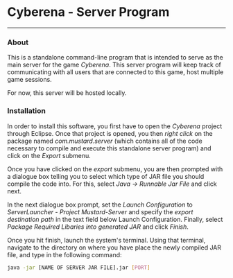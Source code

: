 # Cyberena - Server Program

 ------
### About
This is a standalone command-line program that is intended to serve as the main server for the game *Cyberena*. This server program will keep track of communicating with all users that are connected to this game, host multiple game sessions.

For now, this server will be hosted locally.

### Installation
In order to install this software, you first have to open the *Cyberena* project through Eclipse. Once that project is opened, you then *right click* on the package named *com.mustard.server* (which contains all of the code necessary to compile and execute this standalone server program) and click on the *Export* submenu.

Once you have clicked on the *export* submenu, you are then prompted with a dialogue box telling you to select which type of JAR file you should compile the code into. For this, select *Java -> Runnable Jar File* and click next.

In the next dialogue box prompt, set the *Launch Configuration* to *ServerLauncher - Project Mustard-Server* and specify the *export destination path* in the text field below Launch Configuration. Finally, select *Package Required Libaries into generated JAR* and click *Finish*.

Once you hit finish, launch the system's terminal. Using that terminal, navigate to the directory on where you have place the newly compiled JAR file, and type in the following command:
```sh
java -jar [NAME OF SERVER JAR FILE].jar [PORT]
```
